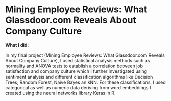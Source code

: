 # **Mining Employee Reviews: What Glassdoor.com Reveals About Company Culture**

**What I did:**

In my final project (Mining Employee Reviews: What Glassdoor.com Reveals About Company Culture), I used statistical analysis methods such as normality and ANOVA tests to establish a correlation between job satisfaction and company culture which I further investigated using sentiment analysis and different classification algorithms like Decision Trees, Random Forest, Naïve Bayes an kNN. For these classifications, I used categorical as well as numeric data deriving from word embeddings I created using the neural networks library Keras in R.